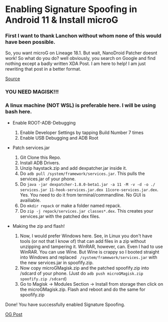 # Enabling Signature Spoofing in Android 11 & Install microG
### First I want to thank Lanchon without whom none of this would have been possible. 
So, you want microG on Lineage 18.1. But wait, NanoDroid Patcher doesnt work! So what do you do? well obviously, you search on Google and find nothing except a badly written XDA Post.
I am here to help! I am just rewriting that post in a better format.

[Source](https://forum.xda-developers.com/t/signature-spoofing-on-unsuported-android-11-r-roms.4214143/)

### YOU NEED MAGISK!!!
### A linux machine (NOT WSL) is preferable here. I will be using bash here.

- Enable ROOT-ADB-Debugging
  1. Enable Developer Settings by tapping Build Number 7 times
  2. Enable USB Debugging and ADB Root

- Patch services.jar
  1. Git Clone this Repo.
  2. Install ADB Drivers.
  3. Unzip haystack.zip and add dexpatcher.jar inside it. 
  4. Do ```adb pull /system/framework/services.jar```. This pulls the services.jar of your phone.
  5. Do ```java -jar dexpatcher-1.8.0-beta1.jar -a 11 -M -v -d -o ./ services.jar 11-hook-services.jar.dex 11core-services.jar.dex```. Yes. You need to do it from terminal/commandline. No GUI is availiable.
  6. Do ```mkdir repack``` or make a folder named repack.
  7. Do ```zip -j repack/services.jar classes*.dex```. This creates your services.jar with the patched dex files.

- Making the zip and flash!
  1. Now, I would prefer Windows here. See, in Linux you don't have tools (or not that I know of) that can add files in a zip without unzipping and tampering it. WinRAR, however, can. Even I had to use WinRAR. You can use Wine. But Wine is crappy so I booted straight into Windows and replaced ``` /system/framework/services.jar``` with the new services.jar in spoofify.zip.
  2. Now copy microGMagisk.zip and the patched spoofify.zip into /sdcard of your phone. (Just do ```adb push microGMagisk.zip spoofify.zip /sdcard```)
  3. Go to Magisk -> Modules Section -> Install from storage then click on the microGMagisk.zip. Flash and reboot and do the same for spoofify.zip

Done! You have successfully enabled Signature Spoofing.

[OG Post](https://forum.xda-developers.com/t/signature-spoofing-on-unsuported-android-11-r-roms.4214143/)

